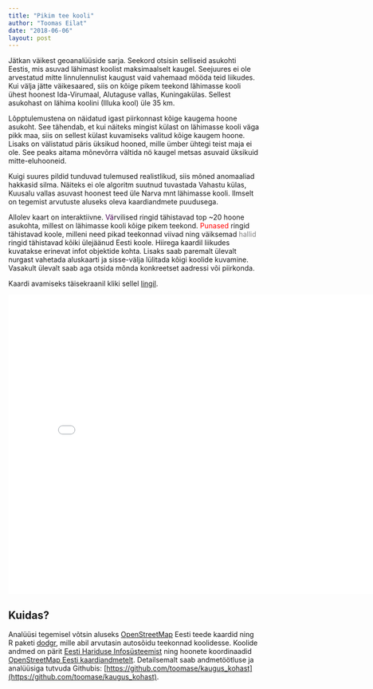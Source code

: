 ```yaml
---
title: "Pikim tee kooli"
author: "Toomas Eilat"
date: "2018-06-06"
layout: post
---
```






Jätkan väikest geoanalüüside sarja. Seekord otsisin selliseid asukohti Eestis, mis asuvad lähimast koolist maksimaalselt kaugel. Seejuures ei ole arvestatud mitte linnulennulist kaugust vaid vahemaad mööda teid liikudes. Kui välja jätte väikesaared, siis on kõige pikem teekond lähimasse kooli ühest hoonest Ida-Virumaal, Alutaguse vallas, Kuningakülas. Sellest asukohast on lähima koolini (Illuka kool) üle 35 km.

Lõpptulemustena on näidatud igast piirkonnast kõige kaugema hoone asukoht. See tähendab, et kui näiteks mingist külast on lähimasse kooli väga pikk maa, siis on sellest külast kuvamiseks valitud kõige kaugem hoone. Lisaks on välistatud päris üksikud hooned, mille ümber ühtegi teist maja ei ole. See peaks aitama mõnevõrra vältida nö kaugel metsas asuvaid üksikuid mitte-eluhooneid.

Kuigi suures pildid tunduvad tulemused realistlikud, siis mõned anomaaliad hakkasid silma. Näiteks ei ole algoritm suutnud tuvastada Vahastu külas, Kuusalu vallas asuvast hoonest teed üle Narva mnt lähimasse kooli. Ilmselt on tegemist arvutuste aluseks oleva kaardiandmete puudusega.

Allolev kaart on interaktiivne. <span style="color:#440154FF">Vä</span>rvilised ringid tähistavad top ~20 hoone asukohta, millest on lähimasse kooli kõige pikem teekond. <span style="color:red">Punased</span> ringid tähistavad koole, milleni need pikad teekonnad viivad ning väiksemad <span style="color:grey">hallid</span> ringid tähistavad kõiki ülejäänud Eesti koole. Hiirega kaardil liikudes kuvatakse erinevat infot objektide kohta. Lisaks saab paremalt ülevalt nurgast vahetada aluskaarti ja sisse-välja lülitada kõigi koolide kuvamine. Vasakult ülevalt saab aga otsida mõnda konkreetset aadressi või piirkonda.

Kaardi avamiseks täisekraanil kliki sellel <a href="http://eilat.ee/files/pikim_tee_kooli.html" target="_blank">lingil</a>.

<iframe frameborder="0" width="800" height="600" 
        sandbox="allow-same-origin allow-scripts"
        scrolling="no" seamless="seamless"
        src="/files/pikim_tee_kooli.html">
</iframe>


## Kuidas?
Analüüsi tegemisel võtsin aluseks [OpenStreetMap](https://www.openstreetmap.org/) Eesti teede kaardid ning R paketi [dodgr](https://github.com/ATFutures/dodgr), mille abil arvutasin autosõidu teekonnad koolidesse. Koolide andmed on pärit [Eesti Hariduse Infosüsteemist](https://koolikaart.hm.ee/) ning hoonete koordinaadid [OpenStreetMap Eesti kaardiandmetelt](http://download.geofabrik.de/europe/estonia.html). Detailsemalt saab andmetöötluse ja analüüsiga tutvuda Githubis:  [https://github.com/toomase/kaugus_kohast](https://github.com/toomase/kaugus_kohast).
